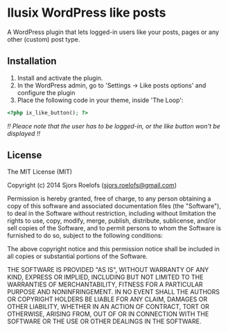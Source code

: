 Ilusix WordPress like posts
=========

A WordPress plugin that lets logged-in users like your posts, pages or any other (custom) post type.

Installation
----
1. Install and activate the plugin.
2. In the WordPress admin, go to 'Settings -> Like posts options' and configure the plugin
3. Place the following code in your theme, inside 'The Loop':

```php
<?php ix_like_button(); ?>
```
*!! Pleace note that the user has to be logged-in, or the like button won't be displayed !!*

License
----
The MIT License (MIT)

Copyright (c) 2014 Sjors Roelofs (sjors.roelofs@gmail.com)

Permission is hereby granted, free of charge, to any person obtaining a copy of
this software and associated documentation files (the "Software"), to deal in
the Software without restriction, including without limitation the rights to
use, copy, modify, merge, publish, distribute, sublicense, and/or sell copies of
the Software, and to permit persons to whom the Software is furnished to do so,
subject to the following conditions:

The above copyright notice and this permission notice shall be included in all
copies or substantial portions of the Software.

THE SOFTWARE IS PROVIDED "AS IS", WITHOUT WARRANTY OF ANY KIND, EXPRESS OR
IMPLIED, INCLUDING BUT NOT LIMITED TO THE WARRANTIES OF MERCHANTABILITY, FITNESS
FOR A PARTICULAR PURPOSE AND NONINFRINGEMENT. IN NO EVENT SHALL THE AUTHORS OR
COPYRIGHT HOLDERS BE LIABLE FOR ANY CLAIM, DAMAGES OR OTHER LIABILITY, WHETHER
IN AN ACTION OF CONTRACT, TORT OR OTHERWISE, ARISING FROM, OUT OF OR IN
CONNECTION WITH THE SOFTWARE OR THE USE OR OTHER DEALINGS IN THE SOFTWARE.